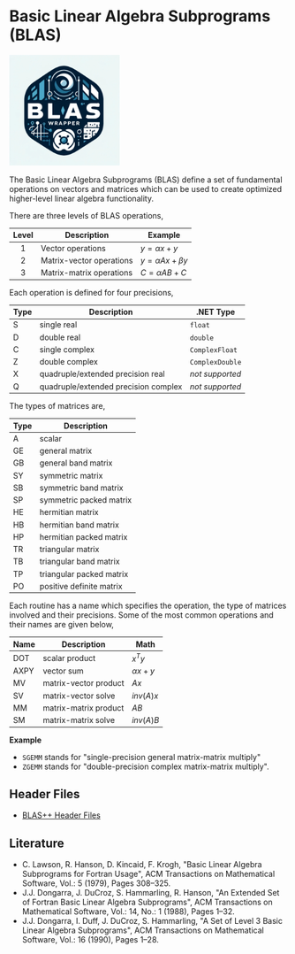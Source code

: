# Basic Linear Algebra Subprograms (BLAS)

<img src="logo.webp" width=200 height=200 />

The Basic Linear Algebra Subprograms (BLAS) define a set of fundamental operations on vectors and matrices which can be used to create optimized higher-level linear algebra functionality.

There are three levels of BLAS operations,

| Level  | Description              | Example                    |
|:------:|--------------------------|----------------------------|
|   1    | Vector operations        | $y = \alpha x + y$         |
|   2    | Matrix-vector operations | $y = \alpha A x + \beta y$ |
|   3    | Matrix-matrix operations | $C = \alpha A B + C$       |

Each operation is defined for four precisions,

| Type | Description                          | .NET Type       |
|------|--------------------------------------|-----------------|
| S    | single real                          | `float`         |
| D    | double real                          | `double`        |
| C    | single complex                       | `ComplexFloat`  |
| Z    | double complex                       | `ComplexDouble` |
| X    | quadruple/extended precision real    | *not supported* |
| Q    | quadruple/extended precision complex | *not supported* |

The types of matrices are,

| Type | Description              |
|------|--------------------------|
| A    | scalar                   |
| GE   | general matrix           |
| GB   | general band matrix      |
| SY   | symmetric matrix         |
| SB   | symmetric band matrix    |
| SP   | symmetric packed matrix  |
| HE   | hermitian matrix         |
| HB   | hermitian band matrix    |
| HP   | hermitian packed matrix  |
| TR   | triangular matrix        |
| TB   | triangular band matrix   |
| TP   | triangular packed matrix |
| PO   | positive definite matrix |

Each routine has a name which specifies the operation, the type of matrices involved and their precisions.
Some of the most common operations and their names are given below,

| Name | Description           | Math           |
|:-----|-----------------------|----------------|
| DOT  | scalar product        | $x^T y$        |
| AXPY | vector sum            | $\alpha x + y$ |
| MV   | matrix-vector product | $A x$          |
| SV   | matrix-vector solve   | $inv(A) x$     |
| MM   | matrix-matrix product | $A B$          |
| SM   | matrix-matrix solve   | $inv(A) B$     |

**Example**

- `SGEMM` stands for "single-precision general matrix-matrix multiply"
- `ZGEMM` stands for "double-precision complex matrix-matrix multiply".

## Header Files

- [BLAS++ Header Files](https://github.com/icl-utk-edu/blaspp/tree/master/include/blas)

## Literature

- C. Lawson, R. Hanson, D. Kincaid, F. Krogh, "Basic Linear Algebra Subprograms for Fortran Usage", ACM Transactions on Mathematical Software, Vol.: 5 (1979), Pages 308–325.
- J.J. Dongarra, J. DuCroz, S. Hammarling, R. Hanson, "An Extended Set of Fortran Basic Linear Algebra Subprograms", ACM Transactions on Mathematical Software, Vol.: 14, No.: 1 (1988), Pages 1–32.
- J.J. Dongarra, I. Duff, J. DuCroz, S. Hammarling, "A Set of Level 3 Basic Linear Algebra Subprograms", ACM Transactions on Mathematical Software, Vol.: 16 (1990), Pages 1–28.
